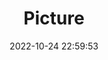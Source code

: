 ---
weight: 1
images:
- /images/edited/133.jpeg
title: Picture
date: 2022-10-24 22:59:53
tags: [luminar neo,work]
---
